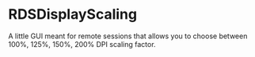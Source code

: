 # RDSDisplayScaling

A little GUI meant for remote sessions that allows you to choose between 100%, 125%, 150%, 200% DPI scaling factor.
